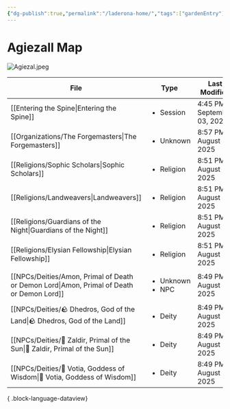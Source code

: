 ```yaml
---
{"dg-publish":true,"permalink":"/laderona-home/","tags":["gardenEntry"]}
---
```


# Agiezall Map

![Agiezal.jpeg](/img/user/zAssets/Agiezal.jpeg)

| File                                                                                         | Type                                  | Last Modified                |
| -------------------------------------------------------------------------------------------- | ------------------------------------- | ---------------------------- |
| [[Entering the Spine\|Entering the Spine]]                                                | <ul><li>Session</li></ul>             | 4:45 PM - September 03, 2025 |
| [[Organizations/The Forgemasters\|The Forgemasters]]                                      | <ul><li>Unknown</li></ul>             | 8:57 PM - August 17, 2025    |
| [[Religions/Sophic Scholars\|Sophic Scholars]]                                            | <ul><li>Religion</li></ul>            | 8:51 PM - August 17, 2025    |
| [[Religions/Landweavers\|Landweavers]]                                                    | <ul><li>Religion</li></ul>            | 8:51 PM - August 17, 2025    |
| [[Religions/Guardians of the Night\|Guardians of the Night]]                              | <ul><li>Religion</li></ul>            | 8:51 PM - August 17, 2025    |
| [[Religions/Elysian Fellowship\|Elysian Fellowship]]                                      | <ul><li>Religion</li></ul>            | 8:51 PM - August 17, 2025    |
| [[NPCs/Deities/Amon, Primal of Death or Demon Lord\|Amon, Primal of Death or Demon Lord]] | <ul><li>Unknown</li><li>NPC</li></ul> | 8:49 PM - August 17, 2025    |
| [[NPCs/Deities/🪨 Dhedros, God of the Land\|🪨 Dhedros, God of the Land]]                 | <ul><li>Deity</li></ul>               | 8:49 PM - August 17, 2025    |
| [[NPCs/Deities/🔆 Zaldir, Primal of the Sun\|🔆 Zaldir, Primal of the Sun]]               | <ul><li>Deity</li></ul>               | 8:49 PM - August 17, 2025    |
| [[NPCs/Deities/📘 Votia, Goddess of Wisdom\|📘 Votia, Goddess of Wisdom]]                 | <ul><li>Deity</li></ul>               | 8:49 PM - August 17, 2025    |

{ .block-language-dataview}

<!--
# Sessions
![[Sessions.base]]

# NPCs 

![[NPC List.base]]

# World & Lore

![[World Data.base]]
-->

<!--
## Still To-Do
- Ask Dustin what he wants
	- For settlements, Descriptions, shops, and NPCs
		- Shops - Descriptions / NPCs
		- NPCs - Descriptions / Organizations / NPCs
		- Organizations - Descriptions / NPCs
-->